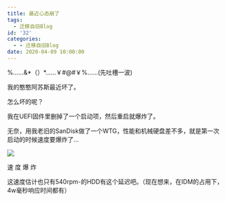 ```yaml
---
title: 最近心态崩了
tags:
  - 迁移自旧Blog
id: '32'
categories:
  - - 迁移自旧Blog
date: 2020-04-09 10:00:00
---
```


%……&\*（）\*……￥#@#￥%……(先吐槽一波)

我的憨憨阿苏斯最近坏了。

怎么坏的呢？

我在UEFI固件里删掉了一个启动项，然后重启就爆炸了。

无奈，用我老旧的SanDisk做了一个WTG，性能和机械硬盘差不多，就是第一次启动的时候速度要爆炸了...

![](https://cdn.jsdelivr.net/gh/HanHan233/blog-old@master/passages/20200409/myfuckingusb.png)

速 度 爆 炸

这速度估计也只有540rpm-的HDD有这个延迟吧。（现在想来，在IDM的占用下，4w毫秒响应时间都有）